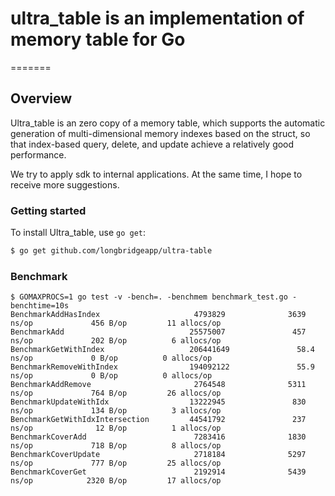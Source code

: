 # ultra_table is an implementation of memory table for Go
=======

## Overview
Ultra_table is an zero copy of a memory table, which supports the automatic generation of multi-dimensional memory indexes based on the struct, so that index-based query, delete, and update achieve a relatively good performance.

We try to apply sdk to internal applications.
At the same time, I hope to receive more suggestions.

### Getting started
To install Ultra_table, use `go get`:

```sh
$ go get github.com/longbridgeapp/ultra-table
```

### Benchmark

```
$ GOMAXPROCS=1 go test -v -bench=. -benchmem benchmark_test.go -benchtime=10s
BenchmarkAddHasIndex                     4793829              3639 ns/op             456 B/op         11 allocs/op
BenchmarkAdd                            25575007               457 ns/op             202 B/op          6 allocs/op
BenchmarkGetWithIndex                   206441649               58.4 ns/op             0 B/op          0 allocs/op
BenchmarkRemoveWithIndex                194092122               55.9 ns/op             0 B/op          0 allocs/op
BenchmarkAddRemove                       2764548              5311 ns/op             764 B/op         26 allocs/op
BenchmarkUpdateWithIdx                  13222945               830 ns/op             134 B/op          3 allocs/op
BenchmarkGetWithIdxIntersection         44541792               237 ns/op              12 B/op          1 allocs/op
BenchmarkCoverAdd                        7283416              1830 ns/op             718 B/op          8 allocs/op
BenchmarkCoverUpdate                     2718184              5297 ns/op             777 B/op         25 allocs/op
BenchmarkCoverGet                        2192914              5439 ns/op            2320 B/op         17 allocs/op
```